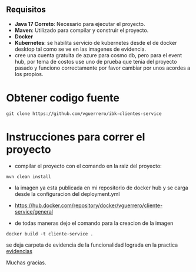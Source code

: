 ## Requisitos
- **Java 17 Correto**: Necesario para ejecutar el proyecto.
- **Maven**: Utilizado para compilar y construir el proyecto.
- **Docker** 
- **Kubernetes**: se habilita servicio de kubernetes desde el de docker desktop tal como se ve en las imagenes de evidencia.
- cree una cuenta gratuita de azure para cosmo db, pero para el event hub, por tema de costos use uno de prueba que tenia del proyecto pasado y funciono correctamente
por favor cambiar por unos acordes a los propios.

# Obtener codigo fuente
```.
git clone https://github.com/vguerrero/ibk-clientes-service
```
# Instrucciones para correr el proyecto
* compilar el proyecto con el comando en la raiz del proyecto:<br>
```.
mvn clean install
```

* la imagen ya esta publicada en mi repositorio de docker hub y se carga desde la configuracion del deployment.yml
* https://hub.docker.com/repository/docker/vguerrero/cliente-service/general

* de todas maneras dejo el comando para la creacion de la imagen
```.
docker build -t cliente-service .
```
se deja carpeta de evidencia de la funcionalidad lograda en la practica
[evidencias](evidencias)

Muchas gracias.


